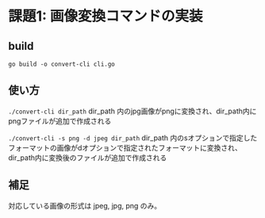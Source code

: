 # 課題1: 画像変換コマンドの実装

## build 

`go build -o convert-cli cli.go`

## 使い方

`./convert-cli dir_path`
dir_path 内のjpg画像がpngに変換され、dir_path内にpngファイルが追加で作成される

`./convert-cli -s png -d jpeg dir_path`
dir_path 内のsオプションで指定したフォーマットの画像がdオプションで指定されたフォーマットに変換され、dir_path内に変換後のファイルが追加で作成される

## 補足
対応している画像の形式は jpeg, jpg, png のみ。

